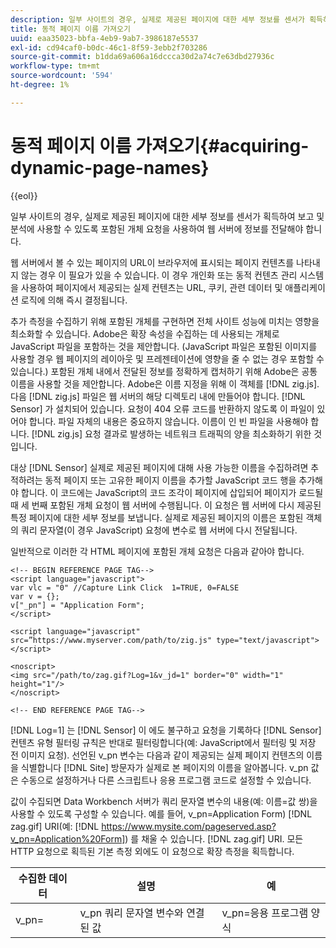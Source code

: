 ```yaml
---
description: 일부 사이트의 경우, 실제로 제공된 페이지에 대한 세부 정보를 센서가 획득하여 보고 및 분석에 사용할 수 있도록 포함된 개체 요청을 사용하여 웹 서버에 정보를 전달해야 합니다.
title: 동적 페이지 이름 가져오기
uuid: eaa35023-bbfa-4eb9-9ab7-3986187e5537
exl-id: cd94caf0-b0dc-46c1-8f59-3ebb2f703286
source-git-commit: b1dda69a606a16dccca30d2a74c7e63dbd27936c
workflow-type: tm+mt
source-wordcount: '594'
ht-degree: 1%

---
```


# 동적 페이지 이름 가져오기{#acquiring-dynamic-page-names}

{{eol}}

일부 사이트의 경우, 실제로 제공된 페이지에 대한 세부 정보를 센서가 획득하여 보고 및 분석에 사용할 수 있도록 포함된 개체 요청을 사용하여 웹 서버에 정보를 전달해야 합니다.

웹 서버에서 볼 수 있는 페이지의 URL이 브라우저에 표시되는 페이지 컨텐츠를 나타내지 않는 경우 이 필요가 있을 수 있습니다. 이 경우 개인화 또는 동적 컨텐츠 관리 시스템을 사용하여 페이지에서 제공되는 실제 컨텐츠는 URL, 쿠키, 관련 데이터 및 애플리케이션 로직에 의해 즉시 결정됩니다.

추가 측정을 수집하기 위해 포함된 개체를 구현하면 전체 사이트 성능에 미치는 영향을 최소화할 수 있습니다. Adobe은 확장 속성을 수집하는 데 사용되는 개체로 JavaScript 파일을 포함하는 것을 제안합니다. (JavaScript 파일은 포함된 이미지를 사용할 경우 웹 페이지의 레이아웃 및 프레젠테이션에 영향을 줄 수 없는 경우 포함할 수 있습니다.) 포함된 개체 내에서 전달된 정보를 정확하게 캡처하기 위해 Adobe은 공통 이름을 사용할 것을 제안합니다. Adobe은 이름 지정을 위해 이 객체를 [!DNL zig.js]. 다음 [!DNL zig.js] 파일은 웹 서버의 해당 디렉토리 내에 만들어야 합니다. [!DNL Sensor] 가 설치되어 있습니다. 요청이 404 오류 코드를 반환하지 않도록 이 파일이 있어야 합니다. 파일 자체의 내용은 중요하지 않습니다. 이름이 인 빈 파일을 사용해야 합니다. [!DNL zig.js] 요청 결과로 발생하는 네트워크 트래픽의 양을 최소화하기 위한 것입니다.

대상 [!DNL Sensor] 실제로 제공된 페이지에 대해 사용 가능한 이름을 수집하려면 추적하려는 동적 페이지 또는 고유한 페이지 이름을 추가할 JavaScript 코드 행을 추가해야 합니다. 이 코드에는 JavaScript의 코드 조각이 페이지에 삽입되어 페이지가 로드될 때 세 번째 포함된 개체 요청이 웹 서버에 수행됩니다. 이 요청은 웹 서버에 다시 제공된 특정 페이지에 대한 세부 정보를 보냅니다. 실제로 제공된 페이지의 이름은 포함된 객체의 쿼리 문자열(이 경우 JavaScript) 요청에 변수로 웹 서버에 다시 전달됩니다.

일반적으로 이러한 각 HTML 페이지에 포함된 개체 요청은 다음과 같아야 합니다.

```
<!-- BEGIN REFERENCE PAGE TAG-->
<script language="javascript">
var vlc = "0" //Capture Link Click  1=TRUE, 0=FALSE
var v = {};
v["_pn"] = "Application Form";
</script>

<script language="javascript" src=”https://www.myserver.com/path/to/zig.js" type="text/javascript"></script>

<noscript>
<img src="/path/to/zag.gif?Log=1&v_jd=1" border="0" width="1" height="1"/>
</noscript>

<!-- END REFERENCE PAGE TAG-->
```

[!DNL Log=1] 는 [!DNL Sensor] 이 에도 불구하고 요청을 기록하다 [!DNL Sensor] 컨텐츠 유형 필터링 규칙은 반대로 필터링합니다(예: JavaScript에서 필터링 및 저장 전 이미지 요청). 선언된 v_pn 변수는 다음과 같이 제공되는 실제 페이지 컨텐츠의 이름을 식별합니다 [!DNL Site] 방문자가 실제로 본 페이지의 이름을 알아봅니다. v_pn 값은 수동으로 설정하거나 다른 스크립트나 응용 프로그램 코드로 설정할 수 있습니다.

값이 수집되면 Data Workbench 서버가 쿼리 문자열 변수의 내용(예: 이름=값 쌍)을 사용할 수 있도록 구성할 수 있습니다. 예를 들어, v_pn=Application Form) [!DNL zag.gif] URI(예: [!DNL https://www.mysite.com/pageserved.asp?v_pn=Application%20Form]) 를 채울 수 있습니다. [!DNL zag.gif] URI. 모든 HTTP 요청으로 획득된 기본 측정 외에도 이 요청으로 확장 측정을 획득합니다.

| 수집한 데이터 | 설명 | 예 |
|---|---|---|
| v_pn= | v_pn 쿼리 문자열 변수와 연결된 값 | v_pn=응용 프로그램 양식 |

